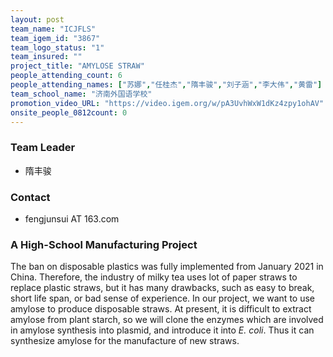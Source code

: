 ```yaml
---
layout: post
team_name: "ICJFLS"
team_igem_id: "3867"
team_logo_status: "1"
team_insured: ""
project_title: "AMYLOSE STRAW"
people_attending_count: 6
people_attending_names: ["苏娜","任桂杰","隋丰骏","刘子涵","李大伟","黄雷"]
team_school_name: "济南外国语学校"
promotion_video_URL: "https://video.igem.org/w/pA3UvhWxW1dKz4zpy1ohAV"
onsite_people_0812count: 0
---
```



### Team Leader
* 隋丰骏

### Contact
* fengjunsui AT 163.com

### A High-School Manufacturing Project

The ban on disposable plastics was fully implemented from January 2021 in China. Therefore, the industry of milky tea uses lot of paper straws to replace plastic straws, but it has many drawbacks, such as easy to break, short life span, or bad sense of experience. In our project, we want to use amylose to produce disposable straws. At present, it is difficult to extract amylose from plant starch, so we will clone the enzymes which are involved in amylose synthesis into plasmid, and introduce it into *E. coli*. Thus it can synthesize amylose for the manufacture of new straws.
